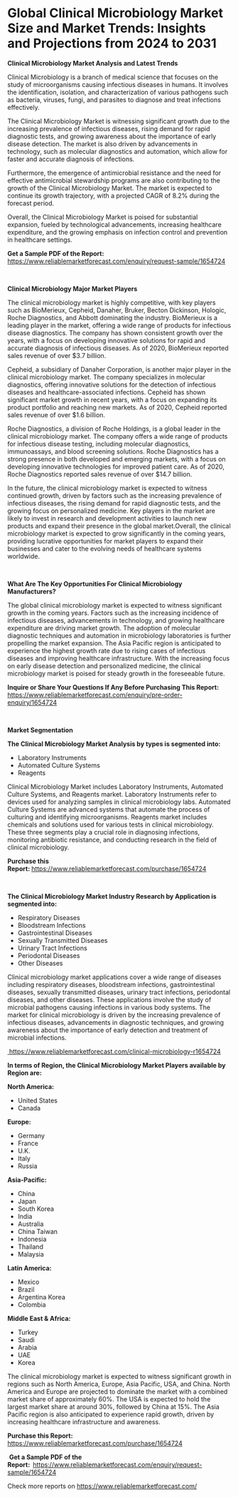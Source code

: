 <p><h1>Global Clinical Microbiology Market Size and Market Trends: Insights and Projections from 2024 to 2031</h1></p><p><strong>Clinical Microbiology Market Analysis and Latest Trends</strong></p>
<p><p>Clinical Microbiology is a branch of medical science that focuses on the study of microorganisms causing infectious diseases in humans. It involves the identification, isolation, and characterization of various pathogens such as bacteria, viruses, fungi, and parasites to diagnose and treat infections effectively.</p><p>The Clinical Microbiology Market is witnessing significant growth due to the increasing prevalence of infectious diseases, rising demand for rapid diagnostic tests, and growing awareness about the importance of early disease detection. The market is also driven by advancements in technology, such as molecular diagnostics and automation, which allow for faster and accurate diagnosis of infections.</p><p>Furthermore, the emergence of antimicrobial resistance and the need for effective antimicrobial stewardship programs are also contributing to the growth of the Clinical Microbiology Market. The market is expected to continue its growth trajectory, with a projected CAGR of 8.2% during the forecast period.</p><p>Overall, the Clinical Microbiology Market is poised for substantial expansion, fueled by technological advancements, increasing healthcare expenditure, and the growing emphasis on infection control and prevention in healthcare settings.</p></p>
<p><strong>Get a Sample PDF of the Report:&nbsp;</strong> <a href="https://www.reliablemarketforecast.com/enquiry/request-sample/1654724">https://www.reliablemarketforecast.com/enquiry/request-sample/1654724</a></p>
<p>&nbsp;</p>
<p><strong>Clinical Microbiology Major Market Players</strong></p>
<p><p>The clinical microbiology market is highly competitive, with key players such as BioMerieux, Cepheid, Danaher, Bruker, Becton Dickinson, Hologic, Roche Diagnostics, and Abbott dominating the industry. BioMerieux is a leading player in the market, offering a wide range of products for infectious disease diagnostics. The company has shown consistent growth over the years, with a focus on developing innovative solutions for rapid and accurate diagnosis of infectious diseases. As of 2020, BioMerieux reported sales revenue of over $3.7 billion.</p><p>Cepheid, a subsidiary of Danaher Corporation, is another major player in the clinical microbiology market. The company specializes in molecular diagnostics, offering innovative solutions for the detection of infectious diseases and healthcare-associated infections. Cepheid has shown significant market growth in recent years, with a focus on expanding its product portfolio and reaching new markets. As of 2020, Cepheid reported sales revenue of over $1.6 billion.</p><p>Roche Diagnostics, a division of Roche Holdings, is a global leader in the clinical microbiology market. The company offers a wide range of products for infectious disease testing, including molecular diagnostics, immunoassays, and blood screening solutions. Roche Diagnostics has a strong presence in both developed and emerging markets, with a focus on developing innovative technologies for improved patient care. As of 2020, Roche Diagnostics reported sales revenue of over $14.7 billion.</p><p>In the future, the clinical microbiology market is expected to witness continued growth, driven by factors such as the increasing prevalence of infectious diseases, the rising demand for rapid diagnostic tests, and the growing focus on personalized medicine. Key players in the market are likely to invest in research and development activities to launch new products and expand their presence in the global market.Overall, the clinical microbiology market is expected to grow significantly in the coming years, providing lucrative opportunities for market players to expand their businesses and cater to the evolving needs of healthcare systems worldwide.</p></p>
<p>&nbsp;</p>
<p><strong>What Are The Key Opportunities For Clinical Microbiology Manufacturers?</strong></p>
<p><p>The global clinical microbiology market is expected to witness significant growth in the coming years. Factors such as the increasing incidence of infectious diseases, advancements in technology, and growing healthcare expenditure are driving market growth. The adoption of molecular diagnostic techniques and automation in microbiology laboratories is further propelling the market expansion. The Asia Pacific region is anticipated to experience the highest growth rate due to rising cases of infectious diseases and improving healthcare infrastructure. With the increasing focus on early disease detection and personalized medicine, the clinical microbiology market is poised for steady growth in the foreseeable future.</p></p>
<p><strong>Inquire or Share Your Questions If Any Before Purchasing This Report:</strong> <a href="https://www.reliablemarketforecast.com/enquiry/pre-order-enquiry/1654724">https://www.reliablemarketforecast.com/enquiry/pre-order-enquiry/1654724</a></p>
<p>&nbsp;</p>
<p><strong>Market Segmentation</strong></p>
<p><strong>The Clinical Microbiology Market Analysis by types is segmented into:</strong></p>
<p><ul><li>Laboratory Instruments</li><li>Automated Culture Systems</li><li>Reagents</li></ul></p>
<p><p>Clinical Microbiology Market includes Laboratory Instruments, Automated Culture Systems, and Reagents market. Laboratory Instruments refer to devices used for analyzing samples in clinical microbiology labs. Automated Culture Systems are advanced systems that automate the process of culturing and identifying microorganisms. Reagents market includes chemicals and solutions used for various tests in clinical microbiology. These three segments play a crucial role in diagnosing infections, monitoring antibiotic resistance, and conducting research in the field of clinical microbiology.</p></p>
<p><strong>Purchase this Report:&nbsp;</strong><a href="https://www.reliablemarketforecast.com/purchase/1654724">https://www.reliablemarketforecast.com/purchase/1654724</a></p>
<p>&nbsp;</p>
<p><strong>The Clinical Microbiology Market Industry Research by Application is segmented into:</strong></p>
<p><ul><li>Respiratory Diseases</li><li>Bloodstream Infections</li><li>Gastrointestinal Diseases</li><li>Sexually Transmitted Diseases</li><li>Urinary Tract Infections</li><li>Periodontal Diseases</li><li>Other Diseases</li></ul></p>
<p><p>Clinical microbiology market applications cover a wide range of diseases including respiratory diseases, bloodstream infections, gastrointestinal diseases, sexually transmitted diseases, urinary tract infections, periodontal diseases, and other diseases. These applications involve the study of microbial pathogens causing infections in various body systems. The market for clinical microbiology is driven by the increasing prevalence of infectious diseases, advancements in diagnostic techniques, and growing awareness about the importance of early detection and treatment of microbial infections.</p></p>
<p><a href="https://www.reliablemarketforecast.com/clinical-microbiology-r1654724">&nbsp;https://www.reliablemarketforecast.com/clinical-microbiology-r1654724</a></p>
<p><strong>In terms of Region, the Clinical Microbiology Market Players available by Region are:</strong></p>
<p>
    <p> <strong> North America: </strong>
        <ul>
            <li>United States</li>
            <li>Canada</li>
        </ul>
        </p> 
    <p> <strong> Europe: </strong>
        <ul>
            <li>Germany</li>
            <li>France</li>
            <li>U.K.</li>
            <li>Italy</li>
            <li>Russia</li>
        </ul>
        </p> 
    <p> <strong> Asia-Pacific: </strong>
        <ul>
            <li>China</li>
            <li>Japan</li>
            <li>South Korea</li>
            <li>India</li>
            <li>Australia</li>
            <li>China Taiwan</li>
            <li>Indonesia</li>
            <li>Thailand</li>
            <li>Malaysia</li>
        </ul>
        </p> 
    <p> <strong> Latin America: </strong>
        <ul>
            <li>Mexico</li>
            <li>Brazil</li>
            <li>Argentina Korea</li>
            <li>Colombia</li>
        </ul>
        </p> 
    <p> <strong> Middle East & Africa: </strong>
        <ul>
            <li>Turkey</li>
            <li>Saudi</li>
            <li>Arabia</li>
            <li>UAE</li>
            <li>Korea</li>
        </ul>
    </p>
    </p>
<p><p>The clinical microbiology market is expected to witness significant growth in regions such as North America, Europe, Asia Pacific, USA, and China. North America and Europe are projected to dominate the market with a combined market share of approximately 60%. The USA is expected to hold the largest market share at around 30%, followed by China at 15%. The Asia Pacific region is also anticipated to experience rapid growth, driven by increasing healthcare infrastructure and awareness.</p></p>
<p><strong>Purchase this Report: </strong><a href="https://www.reliablemarketforecast.com/purchase/1654724">https://www.reliablemarketforecast.com/purchase/1654724</a></p>
<p>&nbsp;<strong>Get a Sample PDF of the Report:&nbsp;&nbsp;</strong><a href="https://www.reliablemarketforecast.com/enquiry/request-sample/1654724">https://www.reliablemarketforecast.com/enquiry/request-sample/1654724</a></p>
<p><strong></strong></p>
<p>Check more reports on <a href="https://www.reliablemarketforecast.com/">https://www.reliablemarketforecast.com/</a></p>